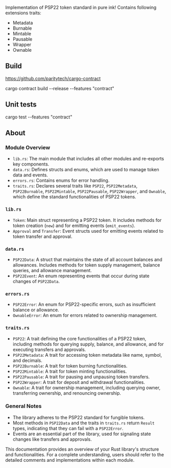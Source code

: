 Implementation of PSP22 token standard in pure ink!
Contains following extensions traits:
* Metadata
* Burnable
* Mintable
* Pausable
* Wrapper
* Ownable

## Build

https://github.com/paritytech/cargo-contract

cargo contract build --release --features "contract"

## Unit tests

cargo test --features "contract"

## About

### Module Overview
- `lib.rs`: The main module that includes all other modules and re-exports key components.
- `data.rs`: Defines structs and enums, which are used to manage token data and events.
- `errors.rs`: Contains  enums for error handling.
- `traits.rs`: Declares several traits like `PSP22`, `PSP22Metadata`, `PSP22Burnable`, `PSP22Mintable`, `PSP22Pausable`, `PSP22Wrapper`, and `Ownable`, which define the standard functionalities of PSP22 tokens.

### `lib.rs`
- `Token`: Main struct representing a PSP22 token. It includes methods for token creation (`new`) and for emitting events (`emit_events`).
- `Approval` and `Transfer`: Event structs used for emitting events related to token transfer and approval.

### `data.rs`
- `PSP22Data`: A struct that maintains the state of all account balances and allowances. Includes methods for token supply management, balance queries, and allowance management.
- `PSP22Event`: An enum representing events that occur during state changes of `PSP22Data`.

### `errors.rs`
- `PSP22Error`: An enum for PSP22-specific errors, such as insufficient balance or allowance.
- `OwnableError`: An enum for errors related to ownership management.

### `traits.rs`
- `PSP22`: A trait defining the core functionalities of a PSP22 token, including methods for querying supply, balance, and allowance, and for executing transfers and approvals.
- `PSP22Metadata`: A trait for accessing token metadata like name, symbol, and decimals.
- `PSP22Burnable`: A trait for token burning functionalities.
- `PSP22Mintable`: A trait for token minting functionalities.
- `PSP22Pausable`: A trait for pausing and unpausing token transfers.
- `PSP22Wrapper`: A trait for deposit and withdrawal functionalities.
- `Ownable`: A trait for ownership management, including querying owner, transferring ownership, and renouncing ownership.

### General Notes
- The library adheres to the PSP22 standard for fungible tokens.
- Most methods in `PSP22Data` and the traits in `traits.rs` return `Result` types, indicating that they can fail with a `PSP22Error`.
- Events are an essential part of the library, used for signaling state changes like transfers and approvals.

This documentation provides an overview of your Rust library's structure and functionalities. For a complete understanding, users should refer to the detailed comments and implementations within each module.